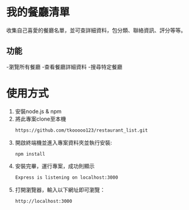 # 我的餐廳清單
收集自己喜愛的餐廳名單，並可查詳細資料，包分類、聯絡資訊、評分等等。

## 功能
-瀏覽所有餐廳
-查看餐廳詳細資料
-搜尋特定餐廳

# 使用方式
1. 安裝node.js & npm
2. 將此專案clone至本機
   ```Bash
   https://github.com/tkooooo123/restaurant_list.git
   ```
3. 開啟終端機並進入專案資料夾並執行安裝:
   ```Bash
   npm install
   ```
4. 安裝完畢，運行專案，成功則顯示
   ```Bash
   Express is listening on localhost:3000
   ```
5. 打開瀏覽器，輸入以下網址即可瀏覽：
   ```Bash
   http://localhost:3000
   ```
